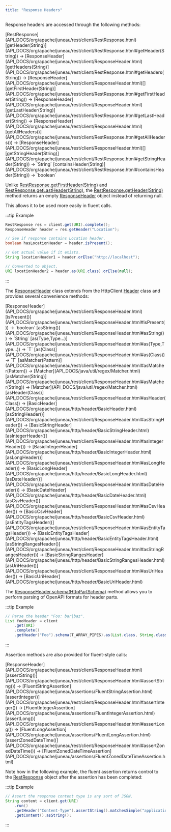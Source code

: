 ```yaml
---
title: "Response Headers"
---
```


Response headers are accessed through the following methods:

<tree>
<node-0><java-class>[RestResponse](API_DOCS/org/apache/juneau/rest/client/RestResponse.html)</java-class></node-0>
<node-1><java-method>[getHeader(String)](API_DOCS/org/apache/juneau/rest/client/RestResponse.html#getHeader(String))</java-method> → [ResponseHeader](API_DOCS/org/apache/juneau/rest/client/ResponseHeader.html)</node-1>
<node-1><java-method>[getHeaders(String)](API_DOCS/org/apache/juneau/rest/client/RestResponse.html#getHeaders(String))</java-method> → [ResponseHeader](API_DOCS/org/apache/juneau/rest/client/ResponseHeader.html)[]</node-1>
<node-1><java-method>[getFirstHeader(String)](API_DOCS/org/apache/juneau/rest/client/RestResponse.html#getFirstHeader(String))</java-method> → [ResponseHeader](API_DOCS/org/apache/juneau/rest/client/ResponseHeader.html)</node-1>
<node-1><java-method>[getLastHeader(String)](API_DOCS/org/apache/juneau/rest/client/RestResponse.html#getLastHeader(String))</java-method> → [ResponseHeader](API_DOCS/org/apache/juneau/rest/client/ResponseHeader.html)</node-1>
<node-1><java-method>[getAllHeaders()](API_DOCS/org/apache/juneau/rest/client/RestResponse.html#getAllHeaders())</java-method> → [ResponseHeader](API_DOCS/org/apache/juneau/rest/client/ResponseHeader.html)[]</node-1>
<node-1><java-method>[getStringHeader(String)](API_DOCS/org/apache/juneau/rest/client/RestResponse.html#getStringHeader(String))</java-method> → `String`</node-1>
<node-1><java-method>[containsHeader(String)](API_DOCS/org/apache/juneau/rest/client/RestResponse.html#containsHeader(String))</java-method> → `boolean`</node-1>
</tree>

Unlike [RestResponse.getFirstHeader(String)](API_DOCS/org/apache/juneau/rest/client/RestResponse.html#getFirstHeader(String)) and [RestResponse.getLastHeader(String)](API_DOCS/org/apache/juneau/rest/client/RestResponse.html#getLastHeader(String)), the [RestResponse.getHeader(String)](API_DOCS/org/apache/juneau/rest/client/RestResponse.html#getHeader(String)) method returns an empty [ResponseHeader](API_DOCS/org/apache/juneau/rest/client/ResponseHeader.html) object instead of returning null.

This allows it to be used more easily in fluent calls.

:::tip Example
```java
RestResponse res = client.get(URI).complete();
ResponseHeader header = res.getHeader("Location");

// See if response contains Location header.
boolean hasLocationHeader = header.isPresent();

// Get actual value if it exists.
String locationHeader1 = header.orElse("http://localhost");

// Converted to object.
URI locationHeader2 = header.as(URI.class).orElse(null);
```
:::

The [ResponseHeader](API_DOCS/org/apache/juneau/rest/client/ResponseHeader.html) class extends from the HttpClient [Header](API_DOCS/org/apache/http/Header.html) class and provides several convenience methods:

<tree>
<node-0><java-class>[ResponseHeader](API_DOCS/org/apache/juneau/rest/client/ResponseHeader.html)</java-class></node-0>
<node-1><java-method>[isPresent()](API_DOCS/org/apache/juneau/rest/client/ResponseHeader.html#isPresent())</java-method> → `boolean`</node-1>
<node-1><java-method>[asString()](API_DOCS/org/apache/juneau/rest/client/ResponseHeader.html#asString())</java-method> → `String`</node-1>
<node-1><java-method>[as(Type,Type...)](API_DOCS/org/apache/juneau/rest/client/ResponseHeader.html#as(Type,Type...))</java-method> → `T`</node-1>
<node-1><java-method>[as(Class)](API_DOCS/org/apache/juneau/rest/client/ResponseHeader.html#as(Class))</java-method> → `T`</node-1>
<node-1><java-method>[asMatcher(Pattern)](API_DOCS/org/apache/juneau/rest/client/ResponseHeader.html#asMatcher(Pattern))</java-method> → [Matcher](API_DOCS/java/util/regex/Matcher.html)</node-1>
<node-1><java-method>[asMatcher(String)](API_DOCS/org/apache/juneau/rest/client/ResponseHeader.html#asMatcher(String))</java-method> → [Matcher](API_DOCS/java/util/regex/Matcher.html)</node-1>
<node-1><java-method>[asHeader(Class)](API_DOCS/org/apache/juneau/rest/client/ResponseHeader.html#asHeader(Class))</java-method> → [BasicHeader](API_DOCS/org/apache/juneau/http/header/BasicHeader.html)</node-1>
<node-1><java-method>[asStringHeader()](API_DOCS/org/apache/juneau/rest/client/ResponseHeader.html#asStringHeader())</java-method> → [BasicStringHeader](API_DOCS/org/apache/juneau/http/header/BasicStringHeader.html)</node-1>
<node-1><java-method>[asIntegerHeader()](API_DOCS/org/apache/juneau/rest/client/ResponseHeader.html#asIntegerHeader())</java-method> → [BasicIntegerHeader](API_DOCS/org/apache/juneau/http/header/BasicIntegerHeader.html)</node-1>
<node-1><java-method>[asLongHeader()](API_DOCS/org/apache/juneau/rest/client/ResponseHeader.html#asLongHeader())</java-method> → [BasicLongHeader](API_DOCS/org/apache/juneau/http/header/BasicLongHeader.html)</node-1>
<node-1><java-method>[asDateHeader()](API_DOCS/org/apache/juneau/rest/client/ResponseHeader.html#asDateHeader())</java-method> → [BasicDateHeader](API_DOCS/org/apache/juneau/http/header/BasicDateHeader.html)</node-1>
<node-1><java-method>[asCsvHeader()](API_DOCS/org/apache/juneau/rest/client/ResponseHeader.html#asCsvHeader())</java-method> → [BasicCsvHeader](API_DOCS/org/apache/juneau/http/header/BasicCsvHeader.html)</node-1>
<node-1><java-method>[asEntityTagsHeader()](API_DOCS/org/apache/juneau/rest/client/ResponseHeader.html#asEntityTagsHeader())</java-method> → [BasicEntityTagsHeader](API_DOCS/org/apache/juneau/http/header/BasicEntityTagsHeader.html)</node-1>
<node-1><java-method>[asStringRangesHeader()](API_DOCS/org/apache/juneau/rest/client/ResponseHeader.html#asStringRangesHeader())</java-method> → [BasicStringRangesHeader](API_DOCS/org/apache/juneau/http/header/BasicStringRangesHeader.html)</node-1>
<node-1><java-method>[asUriHeader()](API_DOCS/org/apache/juneau/rest/client/ResponseHeader.html#asUriHeader())</java-method> → [BasicUriHeader](API_DOCS/org/apache/juneau/http/header/BasicUriHeader.html)</node-1>
</tree>

The [ResponseHeader.schema(HttpPartSchema)](API_DOCS/org/apache/juneau/rest/client/ResponseHeader.html#schema(HttpPartSchema)) method allows you to perform parsing of OpenAPI formats for
header parts.

:::tip Example
```java
// Parse the header "Foo: bar|baz".
List fooHeader = client
    .get(URI)
    .complete()
    .getHeader("Foo").schema(T_ARRAY_PIPES).as(List.class, String.class);
```
:::

Assertion methods are also provided for fluent-style calls:

<tree>
<node-0><java-class>[ResponseHeader](API_DOCS/org/apache/juneau/rest/client/ResponseHeader.html)</java-class></node-0>
<node-1><java-method>[assertString()](API_DOCS/org/apache/juneau/rest/client/ResponseHeader.html#assertString())</java-method> → [FluentStringAssertion](API_DOCS/org/apache/juneau/assertions/FluentStringAssertion.html)</node-1>
<node-1><java-method>[assertInteger()](API_DOCS/org/apache/juneau/rest/client/ResponseHeader.html#assertInteger())</java-method> → [FluentIntegerAssertion](API_DOCS/org/apache/juneau/assertions/FluentIntegerAssertion.html)</node-1>
<node-1><java-method>[assertLong()](API_DOCS/org/apache/juneau/rest/client/ResponseHeader.html#assertLong())</java-method> → [FluentLongAssertion](API_DOCS/org/apache/juneau/assertions/FluentLongAssertion.html)</node-1>
<node-1><java-method>[assertZonedDateTime()](API_DOCS/org/apache/juneau/rest/client/ResponseHeader.html#assertZonedDateTime())</java-method> → [FluentZonedDateTimeAssertion](API_DOCS/org/apache/juneau/assertions/FluentZonedDateTimeAssertion.html)</node-1>
</tree>

Note how in the following example, the fluent assertion returns control to the [RestResponse](API_DOCS/org/apache/juneau/rest/client/RestResponse.html) object after
the assertion has been completed:

:::tip Example
```java
// Assert the response content type is any sort of JSON.
String content = client.get(URI)
    .run()
    .getHeader("Content-Type").assertString().matchesSimple("application/json*")
    .getContent().asString();
```
:::